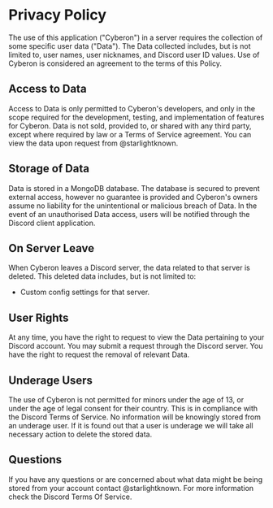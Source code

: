 # Privacy Policy

The use of this application ("Cyberon") in a server requires the collection of some specific user data ("Data"). The Data collected includes, but is not limited to, user names, user nicknames, and Discord user ID values. Use of Cyberon is considered an agreement to the terms of this Policy.

## Access to Data

Access to Data is only permitted to Cyberon's developers, and only in the scope required for the development, testing, and implementation of features for Cyberon. Data is not sold, provided to, or shared with any third party, except where required by law or a Terms of Service agreement. You can view the data upon request from @starlightknown.

## Storage of Data

Data is stored in a MongoDB database. The database is secured to prevent external access, however no guarantee is provided and Cyberon's owners assume no liability for the unintentional or malicious breach of Data. In the event of an unauthorised Data access, users will be notified through the Discord client application.

## On Server Leave

When Cyberon leaves a Discord server, the data related to that server is deleted. This deleted data includes, but is not limited to:

- Custom config settings for that server.

## User Rights

At any time, you have the right to request to view the Data pertaining to your Discord account. You may submit a request through the Discord server. You have the right to request the removal of relevant Data.

## Underage Users

The use of Cyberon is not permitted for minors under the age of 13, or under the age of legal consent for their country. This is in compliance with the Discord Terms of Service. No information will be knowingly stored from an underage user. If it is found out that a user is underage we will take all necessary action to delete the stored data.

## Questions

If you have any questions or are concerned about what data might be being stored from your account contact @starlightknown. For more information check the Discord Terms Of Service.
